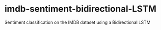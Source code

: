 # imdb-sentiment-bidirectional-LSTM
Sentiment classification on the IMDB dataset using a Bidirectional LSTM
